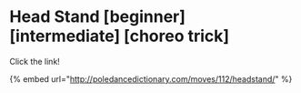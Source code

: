 # Head Stand \[beginner] \[intermediate] \[choreo trick]

Click the link!

{% embed url="http://poledancedictionary.com/moves/112/headstand/" %}
